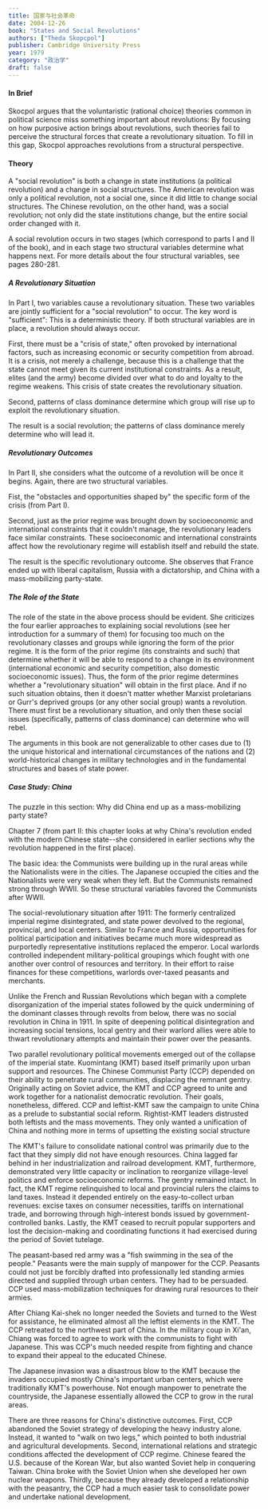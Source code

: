 ```yaml
---
title: 国家与社会革命
date: 2004-12-26
book: "States and Social Revolutions"
authors: ["Theda Skopcpol"]
publisher: Cambridge University Press
year: 1979
category: "政治学"
draft: false
---
```


#### In Brief
Skocpol argues that the voluntaristic (rational choice) theories common in political science miss something important about revolutions: By focusing on how purposive action brings about revolutions, such theories fail to perceive the structural forces that create a revolutionary situation. To fill in this gap, Skocpol approaches revolutions from a structural perspective.

#### Theory
A "social revolution" is both a change in state institutions (a political revolution) and a change in social structures. The American revolution was only a political revolution, not a social one, since it did little to change social structures. The Chinese revolution, on the other hand, was a social revolution; not only did the state institutions change, but the entire social order changed with it.

A social revolution occurs in two stages (which correspond to parts I and II of the book), and in each stage two structural variables determine what happens next. For more details about the four structural variables, see pages 280-281.

##### A Revolutionary Situation
In Part I, two variables cause a revolutionary situation. These two variables are jointly sufficient for a "social revolution" to occur. The key word is "sufficient": This is a deterministic theory. If both structural variables are in place, a revolution should always occur.

First, there must be a "crisis of state," often provoked by international factors, such as increasing economic or security competition from abroad. It is a crisis, not merely a challenge, because this is a challenge that the state cannot meet given its current institutional constraints. As a result, elites (and the army) become divided over what to do and loyalty to the regime weakens. This crisis of state creates the revolutionary situation.

Second, patterns of class dominance determine which group will rise up to exploit the revolutionary situation.

The result is a social revolution; the patterns of class dominance merely determine who will lead it.

##### Revolutionary Outcomes
In Part II, she considers what the outcome of a revolution will be once it begins. Again, there are two structural variables.

Fist, the "obstacles and opportunities shaped by" the specific form of the crisis (from Part I).

Second, just as the prior regime was brought down by socioeconomic and international constraints that it couldn't manage, the revolutionary leaders face similar constraints. These socioeconomic and international constraints affect how the revolutionary regime will establish itself and rebuild the state.

The result is the specific revolutionary outcome. She observes that France ended up with liberal capitalism, Russia with a dictatorship, and China with a mass-mobilizing party-state.

##### The Role of the State
The role of the state in the above process should be evident. She criticizes the four earlier approaches to explaining social revolutions (see her introduction for a summary of them) for focusing too much on the revolutionary classes and groups while ignoring the form of the prior regime. It is the form of the prior regime (its constraints and such) that determine whether it will be able to respond to a change in its environment (international economic and security competition, also domestic socioeconomic issues). Thus, the form of the prior regime determines whether a "revolutionary situation" will obtain in the first place. And if no such situation obtains, then it doesn't matter whether Marxist proletarians or Gurr's deprived groups (or any other social group) wants a revolution. There must first be a revolutionary situation, and only then these social issues (specifically, patterns of class dominance) can determine who will rebel.

The arguments in this book are not generalizable to other cases due to (1) the unique historical and international circumstances of the nations and (2) world-historical changes in military technologies and in the fundamental structures and bases of state power.

##### Case Study: China
The puzzle in this section: Why did China end up as a mass-mobilizing party state?

Chapter 7 (from part II: this chapter looks at why China's revolution ended with the modern Chinese state--she considered in earlier sections why the revolution happened in the first place).

The basic idea: the Communists were building up in the rural areas while the Nationalists were in the cities. The Japanese occupied the cities and the Nationalists were very weak when they left. But the Communists remained strong through WWII. So these structural variables favored the Communists after WWII.

The social-revolutionary situation after 1911: The formerly centralized imperial regime disintegrated, and state power devolved to the regional, provincial, and local centers. Similar to France and Russia, opportunities for political participation and initiatives became much more widespread as purportedly representative institutions replaced the emperor. Local warlords controlled independent military-political groupings which fought with one another over control of resources and territory. In their effort to raise finances for these competitions, warlords over-taxed peasants and merchants.

Unlike the French and Russian Revolutions which began with a complete disorganization of the imperial states followed by the quick undermining of the dominant classes through revolts from below, there was no social revolution in China in 1911. In spite of deepening political disintegration and increasing social tensions, local gentry and their warlord allies were able to thwart revolutionary attempts and maintain their power over the peasants.

Two parallel revolutionary political movements emerged out of the collapse of the imperial state. Kuomintang (KMT) based itself primarily upon urban support and resources. The Chinese Communist Party (CCP) depended on their ability to penetrate rural communities, displacing the remnant gentry. Originally acting on Soviet advice, the KMT and CCP agreed to unite and work together for a nationalist democratic revolution. Their goals, nonetheless, differed. CCP and leftist-KMT saw the campaign to unite China as a prelude to substantial social reform. Rightist-KMT leaders distrusted both leftists and the mass movements. They only wanted a unification of China and nothing more in terms of upsetting the existing social structure

The KMT's failure to consolidate national control was primarily due to the fact that they simply did not have enough resources. China lagged far behind in her industrialization and railroad development. KMT, furthermore, demonstrated very little capacity or inclination to reorganize village-level politics and enforce socioeconomic reforms. The gentry remained intact. In fact, the KMT regime relinquished to local and provincial rulers the claims to land taxes. Instead it depended entirely on the easy-to-collect urban revenues: excise taxes on consumer necessities, tariffs on international trade, and borrowing through high-interest bonds issued by government-controlled banks. Lastly, the KMT ceased to recruit popular supporters and lost the decision-making and coordinating functions it had exercised during the period of Soviet tutelage.

The peasant-based red army was a "fish swimming in the sea of the people." Peasants were the main supply of manpower for the CCP. Peasants could not just be forcibly drafted into professionally led standing armies directed and supplied through urban centers. They had to be persuaded. CCP used mass-mobilization techniques for drawing rural resources to their armies.

After Chiang Kai-shek no longer needed the Soviets and turned to the West for assistance, he eliminated almost all the leftist elements in the KMT. The CCP retreated to the northwest part of China. In the military coup in Xi'an, Chiang was forced to agree to work with the communists to fight with Japanese. This was CCP's much needed respite from fighting and chance to expand their appeal to the educated Chinese.

The Japanese invasion was a disastrous blow to the KMT because the invaders occupied mostly China's important urban centers, which were traditionally KMT's powerhouse. Not enough manpower to penetrate the countryside, the Japanese essentially allowed the CCP to grow in the rural areas.

There are three reasons for China's distinctive outcomes. First, CCP abandoned the Soviet strategy of developing the heavy industry alone. Instead, it wanted to "walk on two legs," which pointed to both industrial and agricultural developments. Second, international relations and strategic conditions affected the development of CCP regime. Chinese feared the U.S. because of the Korean War, but also wanted Soviet help in conquering Taiwan. China broke with the Soviet Union when she developed her own nuclear weapons. Thirdly, because they already developed a relationship with the peasantry, the CCP had a much easier task to consolidate power and undertake national development.

